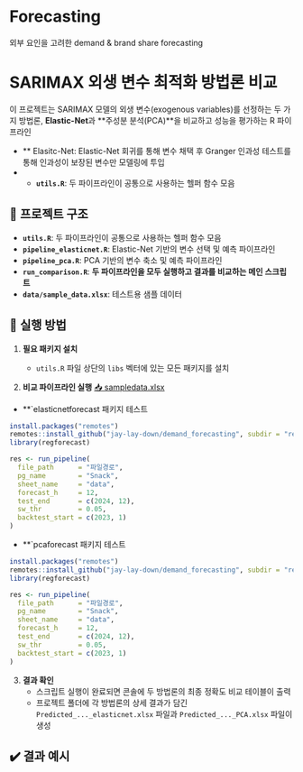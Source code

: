 # Forecasting
외부 요인을 고려한 demand &amp; brand share forecasting

# SARIMAX 외생 변수 최적화 방법론 비교
이 프로젝트는 SARIMAX 모델의 외생 변수(exogenous variables)를 선정하는 두 가지 방법론, **Elastic-Net**과 **주성분 분석(PCA)**을 비교하고 성능을 평가하는 R 파이프라인

- ** Elasitc-Net: Elastic-Net 회귀를 통해 변수 채택 후 Granger 인과성 테스트를 통해 인과성이 보장된 변수만 모델링에 투입
- - **`utils.R`**: 두 파이프라인이 공통으로 사용하는 헬퍼 함수 모음



## 📂 프로젝트 구조

- **`utils.R`**: 두 파이프라인이 공통으로 사용하는 헬퍼 함수 모음
- **`pipeline_elasticnet.R`**: Elastic-Net 기반의 변수 선택 및 예측 파이프라인
- **`pipeline_pca.R`**: PCA 기반의 변수 축소 및 예측 파이프라인
- **`run_comparison.R`**: **두 파이프라인을 모두 실행하고 결과를 비교하는 메인 스크립트**
- **`data/sample_data.xlsx`**: 테스트용 샘플 데이터

## 🚀 실행 방법

1.  **필요 패키지 설치**
    - `utils.R` 파일 상단의 `libs` 벡터에 있는 모든 패키지를 설치

2.  **비교 파이프라인 실행**
[📥 sampledata.xlsx](https://github.com/jay-lay-down/demand_forecasting/raw/main/data/sampledata.xlsx)
- **`elasticnetforecast 패키지 테스트
```r
install.packages("remotes")
remotes::install_github("jay-lay-down/demand_forecasting", subdir = "regforecast", upgrade = "never")
library(regforecast)

res <- run_pipeline(
  file_path      = "파일경로",
  pg_name        = "Snack",      
  sheet_name     = "data",       
  forecast_h     = 12,
  test_end       = c(2024, 12),
  sw_thr         = 0.05,
  backtest_start = c(2023, 1)
)
```

- **`pcaforecast 패키지 테스트
```r
install.packages("remotes")
remotes::install_github("jay-lay-down/demand_forecasting", subdir = "regforecast", upgrade = "never")
library(regforecast)

res <- run_pipeline(
  file_path      = "파일경로",
  pg_name        = "Snack",      
  sheet_name     = "data",       
  forecast_h     = 12,
  test_end       = c(2024, 12),
  sw_thr         = 0.05,
  backtest_start = c(2023, 1)
)
```



3.  **결과 확인**
    - 스크립트 실행이 완료되면 콘솔에 두 방법론의 최종 정확도 비교 테이블이 출력
    - 프로젝트 폴더에 각 방법론의 상세 결과가 담긴 `Predicted_..._elasticnet.xlsx` 파일과 `Predicted_..._PCA.xlsx` 파일이 생성
      
## ✔️​ 결과 예시



